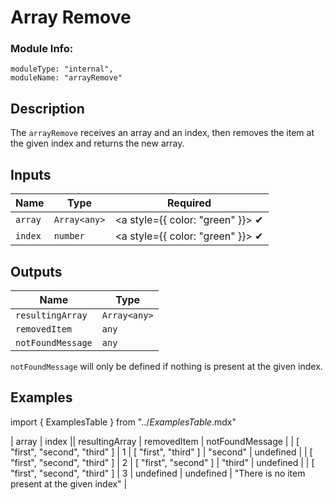# Array Remove
### Module Info: 
```
moduleType: "internal",
moduleName: "arrayRemove"
```

## Description
The `arrayRemove` receives an array and an index, then removes the item at the given index and returns the new array.

## Inputs
| Name | Type | Required
|------|------|:-----:|
| `array` | `Array<any>` | <a style={{ color: "green" }}> ✔ </a>
| `index` | `number` | <a style={{ color: "green" }}> ✔ </a>

## Outputs
| Name | Type |
|------|------|
| `resultingArray` | `Array<any>` |
| `removedItem` | `any` |
| `notFoundMessage` | `any` |

`notFoundMessage` will only be defined if nothing is present at the given index.

## Examples
import { ExamplesTable } from "../_ExamplesTable_.mdx"

<ExamplesTable>
| array | index || resultingArray | removedItem | notFoundMessage |
| [ "first", "second", "third" ] | 1 | [ "first", "third" ] | "second" | undefined |
| [ "first", "second", "third" ] | 2 | [ "first", "second" ] | "third" | undefined |
| [ "first", "second", "third" ] | 3 | undefined | undefined | "There is no item present at the given index" |
</ExamplesTable>